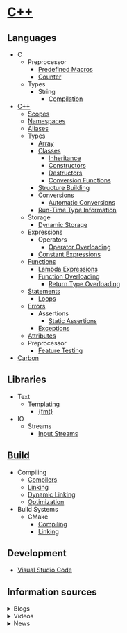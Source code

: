 # [C++](C++.md)
## Languages
- C
  - Preprocessor
    - [Predefined Macros](Languages/C/Preprocessor/Predefined%20Macros.md)
    - [Counter](Languages/C/Preprocessor/Counter.md)
  - Types
    - String
      - [Compilation](Languages/C/Types/String/Compilation.md)
- [C++](Languages/C++/README.md)
  - [Scopes](Languages/C++/Scopes.md)
  - [Namespaces](Languages/C++/Namespaces.md)
  - [Aliases](Languages/C++/Aliases.md)
  - [Types](Languages/C++/Types/README.md)
    - [Array](Languages/C++/Types/Array.md)
    - [Classes](Languages/C++/Types/Classes/README.md)
      - [Inheritance](Languages/C++/Types/Classes/Inheritance.md)
      - [Constructors](Languages/C++/Types/Classes/Constructors.md)
      - [Destructors](Languages/C++/Types/Classes/Destructors.md)
      - [Conversion Functions](Languages/C++/Types/Classes/Conversion.md)
    - [Structure Building](Languages/C++/Types/Structure%20Building.md)
    - [Conversions](Languages/C++/Types/Conversions/README.md)
      - [Automatic Conversions](Languages/C++/Types/Conversions/Automatic.md)
    - [Run-Time Type Information](Languages/C++/Types/Run-Time%20Type%20Information.md)
  - Storage
    - [Dynamic Storage](Languages/C++/Storage/Dynamic.md)
  - Expressions
    - Operators
      - [Operator Overloading](Languages/C++/Expressions/Operators/Overloading.md)
    - [Constant Expressions](Languages/C++/Expressions/Constant.md)
  - [Functions](Languages/C++/Functions/README.md)
    - [Lambda Expressions](Languages/C++/Functions/Lambda.md)
    - [Function Overloading](Languages/C++/Functions/Overloading/README.md)
      - [Return Type Overloading](Languages/C++/Functions/Overloading/Return.md)
  - [Statements](Languages/C++/Statements/README.md)
    - [Loops](Languages/C++/Statements/README.md)
  - [Errors](Languages/C++/Errors/README.md)
    - Assertions
      - [Static Assertions](Languages/C++/Errors/Assertions/Static.md)
    - [Exceptions](Languages/C++/Errors/Exceptions/README.md)
  - [Attributes](Languages/C++/Attributes.md)
  - Preprocessor
    - [Feature Testing](Languages/C++/Preprocessor/Feature%20Testing.md)
- [Carbon](Languages/Carbon/README.md)

## Libraries
- Text
  - [Templating](Libraries/Text/Templating/README.md)
    - [{fmt}](Libraries/Text/Templating/{fmt}.md)
- IO
  - Streams
    - [Input Streams](Libraries/IO/Streans/Input%20Streams.md)

## [Build](Build/README.md)
- Compiling
  - [Compilers](Build/Compiling/Compilers.md)
  - [Linking](Build/Compiling/Linking.md)
  - [Dynamic Linking](Build/Compiling/Dynamic%20Linking.md)
  - [Optimization](Build/Compiling/Optimization.md)
- Build Systems
  - CMake
    - [Compiling](Build/Build%20Systems/CMake/Compiling.md)
    - [Linking](Build/Build%20Systems/CMake/Linking.md)

## Development
- [Visual Studio Code](Development/Visual%20Studio%20Code.md)

## Information sources
<details><summary>Blogs</summary>

- [Standard C++](https://isocpp.org/)
- [Modernes C++](http://www.modernescpp.com/)
- [C++ Stories](https://www.cppstories.com/)
- [Arthur O’Dwyer](https://quuxplusone.github.io/blog/)
- [Andreas Fertig's Blog](https://andreasfertig.blog/)
- [Fluent C++ - Jonathan Boccara's blog](https://www.fluentcpp.com/)
- [foonathan::​blog()](https://www.foonathan.net/)
- [Marius Bancila's Blog](https://mariusbancila.ro/blog/)
- [The Old New Thing](https://devblogs.microsoft.com/oldnewthing/)
- [Sutter’s Mill](https://herbsutter.com/)
- [Andrzej's C++ blog | Guidelines and thoughts about C++](https://akrzemi1.wordpress.com/)  
  Inactive.
- [Simplify C++!](https://arne-mertz.de/)  
  Inactive.
- [cor3ntin](https://cor3ntin.github.io/)  
  Inactive.
- [TJSW](https://tjsw.medium.com/)  
  Inactive, 繁体中文.
- [C++ Team Blog](https://devblogs.microsoft.com/cppblog/)  
  C++ tutorials, C and C++ news, and information about Visual Studio, Visual Studio Code, and Vcpkg from the Microsoft C++ team.
</details>

<details><summary>Videos</summary>

- [CppCon](https://www.youtube.com/channel/UCMlGfpWw-RUdWX_JbLCukXg)
</details>

<details><summary>News</summary>

- [r/cpp](https://www.reddit.com/r/cpp/)
- [Awesome C++ Weekly](https://cpp.libhunt.com/newsletter)
- [r/CarbonLang](https://www.reddit.com/r/CarbonLang/)
- [r/C_Programming](https://www.reddit.com/r/C_Programming/)
- [r/cpp_questions](https://www.reddit.com/r/cpp_questions/)
</details>